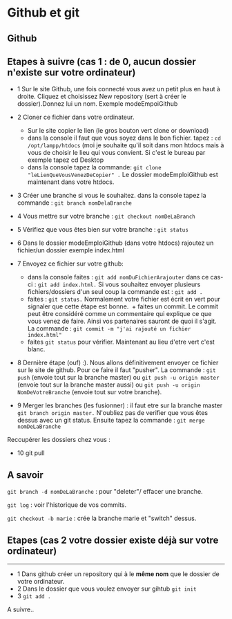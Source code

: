 # Github et git


## Github

## Etapes à suivre (cas 1 : de 0, aucun dossier n'existe sur votre ordinateur)


+ 1 Sur le site Github, une fois connecté vous avez un petit plus en haut à droite. Cliquez et choisissez New repository (sert à créer le dossier).Donnez lui un nom. Exemple modeEmpoiGithub

+ 2 Cloner ce fichier dans votre ordinateur.
  + Sur le site copier le lien (le gros bouton vert clone or download)
  + dans la console il faut que vous soyez dans le bon fichier. tapez :
     `cd /opt/lampp/htdocs`
  (moi je souhaite qu'il soit dans mon htdocs mais à vous de choisir le lieu qui vous convient. Si c'est le bureau par exemple tapez cd Desktop
  + dans la console tapez la commande:
    `git clone "leLienQueVousVenezDeCopier" .`
  Le dossier modeEmploiGithub est maintenant dans votre htdocs.

+ 3 Créer une branche si vous le souhaitez. dans la console tapez la commande : 
    `git branch nomDelaBranche`
+ 4 Vous mettre sur votre branche : `git checkout nomDeLaBranch`
+ 5 Vérifiez que vous êtes bien sur votre branche :  `git status` 
    
+ 6 Dans le dossier modeEmploiGithub (dans votre htdocs) rajoutez un fichier/un dossier exemple index.html
+ 7 Envoyez ce fichier sur votre github: 
  + dans la console faites :
      `git add nomDuFichierArajouter` dans ce cas-ci : `git add index.html.` 
      Si vous souhaitez envoyer plusieurs fichiers/dossiers d'un seul coup la commande est : 
      `git add .`      
  + faites : `git status.` Normalement votre fichier est écrit en vert pour signaler que cette étape est bonne.
  + faites un commit. Le commit peut être considéré comme un commentaire qui explique ce que vous venez de faire. Ainsi vos partenaires sauront de quoi il s'agit. La commande : 
  `git commit -m "j'ai rajouté un fichier index.html"`  
  + faites `git status` pour vérifier. Maintenant au lieu d'etre vert c'est blanc.
  
 + 8 Dernière étape (ouf) :). Nous allons définitivement envoyer ce fichier sur le site de github. Pour ce faire il faut "pusher". La commande : 
 `git push` (envoie tout sur la branche master) ou `git push -u origin master` (envoie tout sur la branche master aussi) ou `git push -u origin NomDeVotreBranche` (envoie tout sur votre branche).
 + 9 Merger les branches (les fusionner) : il faut etre sur la branche master `git branch origin master.` N'oubliez pas de verifier que vous êtes dessus avec un git status. Ensuite tapez la commande : 
 `git merge nomDeLaBranche`
 
 Reccupérer les dossiers chez vous : 
 + 10 git pull
 
 A savoir
 ---
 `git branch -d nomDeLaBranche` : pour "deleter"/ effacer une branche.
 
 `git log` : voir l'historique de vos commits.
 
 `git checkout -b marie` : crée la branche marie et "switch" dessus.
 
 ## Etapes (cas 2 votre dossier existe déjà sur votre ordinateur)
 ---
 + 1 Dans github créer un repository qui à le **même nom** que le dossier de votre ordinateur.
 + 2 Dans le dossier que vous voulez envoyer sur gihtub `git init`
 + 3 `git add .`
 
 
A suivre..
 
